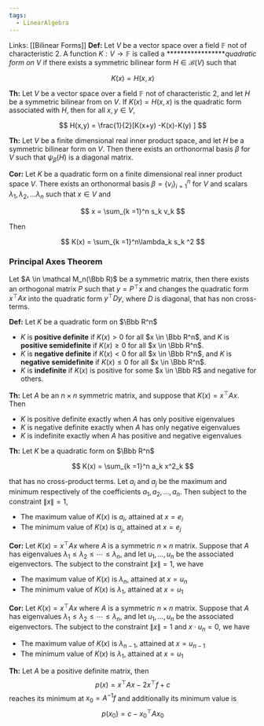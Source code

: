 ```yaml
---
tags:
  - LinearAlgebra
---
```


Links: [[Bilinear Forms]]
**********Def:********** Let $V$ be a vector space over a field $\mathbb F$ not of characteristic $2$. A function $K: V \to\mathbb F$ is called a *****************_quadratic form on $V$_ if there exists a symmetric bilinear form $H\in \mathcal B(V)$ such that

$$ K(x)= H(x,x) $$

********Th:******** Let $V$ be a vector space over a field $\mathbb F$ not of characteristic $2$, and let $H$ be a symmetric bilinear from on $V$. If $K(x) = H(x,x)$ is the quadratic form associated with $H$, then for all $x, y \in V$,

$$ H(x,y) = \frac{1}{2}[K(x+y) -K(x)-K(y) ] $$

********Th:******** Let $V$ be a finite dimensional real inner product space, and let $H$ be a symmetric bilinear form on $V$. Then there exists an orthonormal basis $\beta$ for $V$ such that $\psi_\beta(H)$ is a diagonal matrix.

**********Cor:********** Let $K$ be a quadratic form on a finite dimensional real inner product space $V$. There exists an orthonormal basis $\beta = \{v_i\}_{i = 1}^n$ for $V$ and scalars $\lambda_1, \lambda_2, \dots \lambda_n$ such that $x \in V$ and

$$ x = \sum_{k =1}^n s_k v_k $$

Then

$$ K(x) = \sum_{k =1}^n\lambda_k s_k ^2 $$

### ********Principal Axes Theorem********

Let $A \in \mathcal M_n(\Bbb R)$ be a symmetric matrix, then there exists an orthogonal matrix $P$ such that $y = P^\top x$ and changes the quadratic form $x^\top Ax$ into the quadratic form $y^\top Dy$, where $D$ is diagonal, that has non cross-terms.

**Def:** Let $K$ be a quadratic form on $\Bbb R^n$

- $K$ is **positive definite** if $K(x)>0$ for all $x \in \Bbb R^n$, and $K$ is **positive semidefinite** if $K(x) \ge 0$ for all $x \in \Bbb R^n$.
- $K$ is **negative definite** if $K(x)<0$ for all $x \in \Bbb R^n$, and $K$ is **negative semidefinite** if $K(x) \le 0$ for all $x \in \Bbb R^n$.
- $K$ is **indefinite** if $K(x)$ is positive for some $x \in \Bbb R$ and negative for others.

********Th:******** Let $A$ be an $n \times n$ symmetric matrix, and suppose that ${K(x) = x^\top Ax}$. Then
- $K$ is positive definite exactly when $A$ has only positive eigenvalues
- $K$ is negative definite exactly when $A$ has only negative eigenvalues
- $K$ is indefinite exactly when $A$ has positive and negative eigenvalues

********Th:******** Let $K$ be a quadratic form on $\Bbb R^n$

$$ K(x) = \sum_{k =1}^n a_k x^2_k $$

that has no cross-product terms. Let $a_i$ and $a_j$ be the maximum and minimum respectively of the coefficients $a_1, a_2, \dots, a_n$. Then subject to the constraint $\|x\|=1$,
- The maximum value of $K(x)$ is $a_i$, attained at $x = e_i$
- The minimum value of $K(x)$ is $a_j$, attained at $x = e_j$

**Cor:** Let $K(x) =x^\top Ax$ where $A$ is a symmetric $n\times n$ matrix. Suppose that $A$ has eigenvalues $\lambda_1 \le \lambda_2\le \cdots \le \lambda_n$, and let ${u_1, \dots, u_n}$ be the associated eigenvectors. The subject to the constraint $\|x\| = 1$, we have
- The maximum value of $K(x)$ is $\lambda_n$, attained at $x = u_n$
- The minimum value of $K(x)$ is $\lambda_1$, attained at $x = u_1$

**Cor:** Let $K(x) =x^\top Ax$ where $A$ is a symmetric $n\times n$ matrix. Suppose that $A$ has eigenvalues $\lambda_1 \le \lambda_2\le \cdots \le \lambda_n$, and let ${u_1, \dots, u_n}$ be the associated eigenvectors. The subject to the constraint $\|x\| = 1$ and $x \cdot u_n =0$, we have
- The maximum value of $K(x)$ is $\lambda_{n-1}$, attained at $x = u_{n-1}$
- The minimum value of $K(x)$ is $\lambda_1$, attained at $x = u_1$

**Th:** Let $A$ be a positive definite matrix, then $$p(x) = x^\top A x-2x^\top f + c$$reaches its minimum at $x_0 = A^{-1}f$ and additionally its minimum value is $$p(x_0) = c - x_0^\top A x_0$$